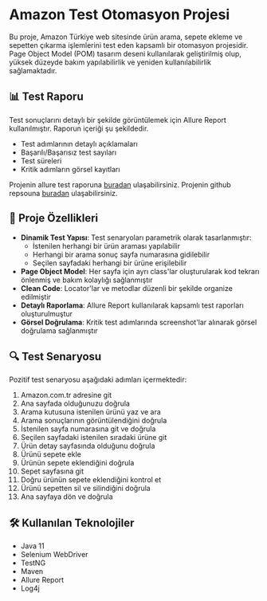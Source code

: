 # Amazon Test Otomasyon Projesi

Bu proje, Amazon Türkiye web sitesinde ürün arama, sepete ekleme ve sepetten çıkarma işlemlerini test eden kapsamlı bir otomasyon projesidir. Page Object Model (POM) tasarım deseni kullanılarak geliştirilmiş olup, yüksek düzeyde bakım yapılabilirlik ve yeniden kullanılabilirlik sağlamaktadır.

## 📊 Test Raporu

Test sonuçlarını detaylı bir şekilde görüntülemek için Allure Report kullanılmıştır. Raporun içeriği şu şekildedir.
- Test adımlarının detaylı açıklamaları
- Başarılı/Başarısız test sayıları
- Test süreleri
- Kritik adımların görsel kayıtları

Projenin allure test raporuna [buradan](https://insider-qa-automation-project.vercel.app/) ulaşabilirsiniz.
Projenin github repsouna [buradan](https://github.com/Burak-Salca/Insider-QA-Automation-Project) ulaşabilirsiniz.

## 🎯 Proje Özellikleri

- **Dinamik Test Yapısı**: Test senaryoları parametrik olarak tasarlanmıştır:
  - İstenilen herhangi bir ürün araması yapılabilir
  - Herhangi bir arama sonuç sayfa numarasına gidilebilir
  - Seçilen sayfadaki herhangi bir ürüne erişilebilir
- **Page Object Model**: Her sayfa için ayrı class'lar oluşturularak kod tekrarı önlenmiş ve bakım kolaylığı sağlanmıştır
- **Clean Code**: Locator'lar ve metodlar düzenli bir şekilde organize edilmiştir
- **Detaylı Raporlama**: Allure Report kullanılarak kapsamlı test raporları oluşturulmuştur
- **Görsel Doğrulama**: Kritik test adımlarında screenshot'lar alınarak görsel doğrulama sağlanmıştır

## 🔍 Test Senaryosu

Pozitif test senaryosu aşağıdaki adımları içermektedir:

1. Amazon.com.tr adresine git
2. Ana sayfada olduğunuzu doğrula
3. Arama kutusuna istenilen ürünü yaz ve ara
4. Arama sonuçlarının görüntülendiğini doğrula
5. İstenilen sayfa numarasına git ve doğrula
6. Seçilen sayfadaki istenilen sıradaki ürüne git
7. Ürün detay sayfasında olduğunu doğrula
8. Ürünü sepete ekle
9. Ürünün sepete eklendiğini doğrula
10. Sepet sayfasına git 
11. Doğru ürünün sepete eklendiğini kontrol et
12. Ürünü sepetten sil ve silindiğini doğrula
13. Ana sayfaya dön ve doğrula

## 🛠️ Kullanılan Teknolojiler

- Java 11
- Selenium WebDriver
- TestNG
- Maven
- Allure Report
- Log4j




